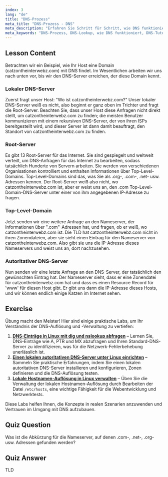 ```yaml
---
index: 3
lang: "de"
title: "DNS-Prozess"
meta_title: "DNS-Prozess - DNS"
meta_description: "Erfahren Sie Schritt für Schritt, wie DNS funktioniert, von Root-Servern bis zum autoritativen DNS. Verstehen Sie den DNS-Lookup-Prozess für Anfänger und fortgeschrittene Benutzer."
meta_keywords: "DNS-Prozess, DNS-Lookup, wie DNS funktioniert, DNS-Tutorial, DNS für Anfänger, Linux DNS, TLD, Root-Server"
---
```


## Lesson Content

Betrachten wir ein Beispiel, wie Ihr Host eine Domain (catzontheinterwebz.com) mit DNS findet. Im Wesentlichen arbeiten wir uns nach unten vor, bis wir den DNS-Server erreichen, der diese Domain kennt.

### Lokaler DNS-Server

Zuerst fragt unser Host: "Wo ist catzontheinterwebz.com?" Unser lokaler DNS-Server weiß es nicht, also beginnt er ganz oben im Trichter und fragt die Root-Server. Beachten Sie, dass unser Host diese Anfragen nicht direkt stellt, um catzontheinterwebz.com zu finden; die meisten Benutzer kommunizieren mit einem rekursiven DNS-Server, der von ihren ISPs bereitgestellt wird, und dieser Server ist dann damit beauftragt, den Standort von catzontheinterwebz.com zu finden.

### Root-Server

Es gibt 13 Root-Server für das Internet. Sie sind gespiegelt und weltweit verteilt, um DNS-Anfragen für das Internet zu bearbeiten, sodass tatsächlich Hunderte von Servern arbeiten. Sie werden von verschiedenen Organisationen kontrolliert und enthalten Informationen über Top-Level-Domains. Top-Level-Domains sind das, was Sie als .org-, .com-, .net- usw. Adressen kennen. Der Root-Server weiß also nicht, wo catzontheinterwebz.com ist, aber er weist uns an, den .com Top-Level-Domain-DNS-Server unter einer von ihm angegebenen IP-Adresse zu fragen.

### Top-Level-Domain

Jetzt senden wir eine weitere Anfrage an den Nameserver, der Informationen über ".com"-Adressen hat, und fragen, ob er weiß, wo catzontheinterwebz.com ist. Die TLD hat catzontheinterwebz.com nicht in ihren Zonendateien, aber sie sieht einen Eintrag für den Nameserver von catzontheinterwebz.com. Also gibt sie uns die IP-Adresse dieses Nameservers und weist uns an, dort nachzusehen.

### Autoritativer DNS-Server

Nun senden wir eine letzte Anfrage an den DNS-Server, der tatsächlich den gewünschten Eintrag hat. Der Nameserver sieht, dass er eine Zonendatei für catzontheinterwebz.com hat und dass es einen Resource Record für 'www' für diesen Host gibt. Er gibt uns dann die IP-Adresse dieses Hosts, und wir können endlich einige Katzen im Internet sehen.

## Exercise

Übung macht den Meister! Hier sind einige praktische Labs, um Ihr Verständnis der DNS-Auflösung und -Verwaltung zu vertiefen:

1. **[DNS-Einträge in Linux mit dig und nslookup abfragen](https://labex.io/de/labs/linux-query-dns-records-in-linux-with-dig-and-nslookup)** – Lernen Sie, DNS-Einträge wie A, PTR und MX abzufragen und Ihren Standard-DNS-Server zu identifizieren, was für die Netzwerk-Fehlerbehebung unerlässlich ist.
2. **[Einen lokalen autoritativen DNS-Server unter Linux einrichten](https://labex.io/de/labs/linux-set-up-a-local-authoritative-dns-server-on-linux)** – Sammeln Sie praktische Erfahrungen, indem Sie einen lokalen autoritativen DNS-Server installieren und konfigurieren, Zonen definieren und die DNS-Auflösung testen.
3. **[Lokale Hostnamen-Auflösung in Linux verwalten](https://labex.io/de/labs/linux-manage-local-hostname-resolution-in-linux)** – Üben Sie die Verwaltung der lokalen Hostnamen-Auflösung durch Bearbeiten der Datei `/etc/hosts`, eine wichtige Fähigkeit für die Webentwicklung und Netzwerktests.

Diese Labs helfen Ihnen, die Konzepte in realen Szenarien anzuwenden und Vertrauen im Umgang mit DNS aufzubauen.

## Quiz Question

Was ist die Abkürzung für die Nameserver, auf denen .com-, .net-, .org- usw. Adressen gefunden werden?

## Quiz Answer

TLD
